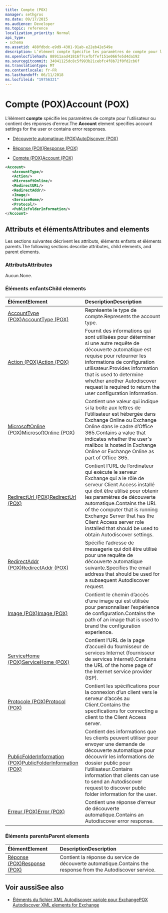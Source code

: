 ```yaml
---
title: Compte (POX)
manager: sethgros
ms.date: 09/17/2015
ms.audience: Developer
ms.topic: reference
localization_priority: Normal
api_type:
- schema
ms.assetid: 488fdbdc-e9d9-4301-91ab-e22eb42e549e
description: L’élément compte Spécifie les paramètres de compte pour l’utilisateur ou contient des réponses d’erreur.
ms.openlocfilehash: 88911aad41816f7cefbffef151e066fe5d4da192
ms.sourcegitcommit: 34041125dc8c5f993b21cebfc4f8b72f0fd2cb6f
ms.translationtype: MT
ms.contentlocale: fr-FR
ms.lasthandoff: 06/11/2018
ms.locfileid: "19756321"
---
```

# <a name="account-pox"></a><span data-ttu-id="54d39-103">Compte (POX)</span><span class="sxs-lookup"><span data-stu-id="54d39-103">Account (POX)</span></span>

<span data-ttu-id="54d39-104">L’élément **compte** spécifie les paramètres de compte pour l’utilisateur ou contient des réponses d’erreur.</span><span class="sxs-lookup"><span data-stu-id="54d39-104">The **Account** element specifies account settings for the user or contains error responses.</span></span> 
  
- [<span data-ttu-id="54d39-105">Découverte automatique (POX)</span><span class="sxs-lookup"><span data-stu-id="54d39-105">AutoDiscover (POX)</span></span>](autodiscover-pox.md)
  
- [<span data-ttu-id="54d39-106">Réponse (POX)</span><span class="sxs-lookup"><span data-stu-id="54d39-106">Response (POX)</span></span>](response-pox.md)
  
- [<span data-ttu-id="54d39-107">Compte (POX)</span><span class="sxs-lookup"><span data-stu-id="54d39-107">Account (POX)</span></span>](account-pox.md)
  
```XML
<Account>
   <AccountType/>
   <Action/>
   <MicrosoftOnline/>
   <RedirectURL/>
   <RedirectAddr/>
   <Image/>
   <ServiceHome/>
   <Protocol/>
   <PublicFolderInformation/>
</Account>
```

## <a name="attributes-and-elements"></a><span data-ttu-id="54d39-108">Attributs et éléments</span><span class="sxs-lookup"><span data-stu-id="54d39-108">Attributes and elements</span></span>

<span data-ttu-id="54d39-109">Les sections suivantes décrivent les attributs, éléments enfants et éléments parents.</span><span class="sxs-lookup"><span data-stu-id="54d39-109">The following sections describe attributes, child elements, and parent elements.</span></span>
  
### <a name="attributes"></a><span data-ttu-id="54d39-110">Attributs</span><span class="sxs-lookup"><span data-stu-id="54d39-110">Attributes</span></span>

<span data-ttu-id="54d39-111">Aucun.</span><span class="sxs-lookup"><span data-stu-id="54d39-111">None.</span></span>
  
### <a name="child-elements"></a><span data-ttu-id="54d39-112">Éléments enfants</span><span class="sxs-lookup"><span data-stu-id="54d39-112">Child elements</span></span>

|<span data-ttu-id="54d39-113">**Élément**</span><span class="sxs-lookup"><span data-stu-id="54d39-113">**Element**</span></span>|<span data-ttu-id="54d39-114">**Description**</span><span class="sxs-lookup"><span data-stu-id="54d39-114">**Description**</span></span>|
|:-----|:-----|
|[<span data-ttu-id="54d39-115">AccountType (POX)</span><span class="sxs-lookup"><span data-stu-id="54d39-115">AccountType (POX)</span></span>](accounttype-pox.md) <br/> |<span data-ttu-id="54d39-116">Représente le type de compte.</span><span class="sxs-lookup"><span data-stu-id="54d39-116">Represents the account type.</span></span>  <br/> |
|[<span data-ttu-id="54d39-117">Action (POX)</span><span class="sxs-lookup"><span data-stu-id="54d39-117">Action (POX)</span></span>](action-pox.md) <br/> |<span data-ttu-id="54d39-118">Fournit des informations qui sont utilisées pour déterminer si une autre requête de découverte automatique est requise pour retourner les informations de configuration utilisateur.</span><span class="sxs-lookup"><span data-stu-id="54d39-118">Provides information that is used to determine whether another Autodiscover request is required to return the user configuration information.</span></span>  <br/> |
|[<span data-ttu-id="54d39-119">MicrosoftOnline (POX)</span><span class="sxs-lookup"><span data-stu-id="54d39-119">MicrosoftOnline (POX)</span></span>](microsoftonline-pox.md) <br/> |<span data-ttu-id="54d39-120">Contient une valeur qui indique si la boîte aux lettres de l’utilisateur est hébergée dans Exchange Online ou Exchange Online dans le cadre d’Office 365.</span><span class="sxs-lookup"><span data-stu-id="54d39-120">Contains a value that indicates whether the user's mailbox is hosted in Exchange Online or Exchange Online as part of Office 365.</span></span>  <br/> |
|[<span data-ttu-id="54d39-121">RedirectUrl (POX)</span><span class="sxs-lookup"><span data-stu-id="54d39-121">RedirectUrl (POX)</span></span>](redirecturl-pox.md) <br/> |<span data-ttu-id="54d39-122">Contient l’URL de l’ordinateur qui exécute le serveur Exchange qui a le rôle de serveur Client Access installé qui doit être utilisé pour obtenir les paramètres de découverte automatique.</span><span class="sxs-lookup"><span data-stu-id="54d39-122">Contains the URL of the computer that is running Exchange Server that has the Client Access server role installed that should be used to obtain Autodiscover settings.</span></span>  <br/> |
|[<span data-ttu-id="54d39-123">RedirectAddr (POX)</span><span class="sxs-lookup"><span data-stu-id="54d39-123">RedirectAddr (POX)</span></span>](redirectaddr-pox.md) <br/> |<span data-ttu-id="54d39-124">Spécifie l’adresse de messagerie qui doit être utilisé pour une requête de découverte automatique suivante.</span><span class="sxs-lookup"><span data-stu-id="54d39-124">Specifies the email address that should be used for a subsequent Autodiscover request.</span></span>  <br/> |
|[<span data-ttu-id="54d39-125">Image (POX)</span><span class="sxs-lookup"><span data-stu-id="54d39-125">Image (POX)</span></span>](image-pox.md) <br/> |<span data-ttu-id="54d39-126">Contient le chemin d’accès d’une image qui est utilisée pour personnaliser l’expérience de configuration.</span><span class="sxs-lookup"><span data-stu-id="54d39-126">Contains the path of an image that is used to brand the configuration experience.</span></span>  <br/> |
|[<span data-ttu-id="54d39-127">ServiceHome (POX)</span><span class="sxs-lookup"><span data-stu-id="54d39-127">ServiceHome (POX)</span></span>](servicehome-pox.md) <br/> |<span data-ttu-id="54d39-128">Contient l’URL de la page d’accueil du fournisseur de services Internet (fournisseur de services Internet).</span><span class="sxs-lookup"><span data-stu-id="54d39-128">Contains the URL of the home page of the Internet service provider (ISP).</span></span>  <br/> |
|[<span data-ttu-id="54d39-129">Protocole (POX)</span><span class="sxs-lookup"><span data-stu-id="54d39-129">Protocol (POX)</span></span>](protocol-pox.md) <br/> |<span data-ttu-id="54d39-130">Contient les spécifications pour la connexion d’un client vers le serveur d’accès au Client.</span><span class="sxs-lookup"><span data-stu-id="54d39-130">Contains the specifications for connecting a client to the Client Access server.</span></span>  <br/> |
|[<span data-ttu-id="54d39-131">PublicFolderInformation (POX)</span><span class="sxs-lookup"><span data-stu-id="54d39-131">PublicFolderInformation (POX)</span></span>](publicfolderinformation-pox.md) <br/> |<span data-ttu-id="54d39-132">Contient des informations que les clients peuvent utiliser pour envoyer une demande de découverte automatique pour découvrir les informations de dossier public pour l’utilisateur.</span><span class="sxs-lookup"><span data-stu-id="54d39-132">Contains information that clients can use to send an Autodiscover request to discover public folder information for the user.</span></span>  <br/> |
|[<span data-ttu-id="54d39-133">Erreur (POX)</span><span class="sxs-lookup"><span data-stu-id="54d39-133">Error (POX)</span></span>](error-pox.md) <br/> |<span data-ttu-id="54d39-134">Contient une réponse d’erreur de découverte automatique.</span><span class="sxs-lookup"><span data-stu-id="54d39-134">Contains an Autodiscover error response.</span></span>  <br/> |
   
### <a name="parent-elements"></a><span data-ttu-id="54d39-135">Éléments parents</span><span class="sxs-lookup"><span data-stu-id="54d39-135">Parent elements</span></span>

|<span data-ttu-id="54d39-136">**Élément**</span><span class="sxs-lookup"><span data-stu-id="54d39-136">**Element**</span></span>|<span data-ttu-id="54d39-137">**Description**</span><span class="sxs-lookup"><span data-stu-id="54d39-137">**Description**</span></span>|
|:-----|:-----|
|[<span data-ttu-id="54d39-138">Réponse (POX)</span><span class="sxs-lookup"><span data-stu-id="54d39-138">Response (POX)</span></span>](response-pox.md) <br/> |<span data-ttu-id="54d39-139">Contient la réponse du service de découverte automatique.</span><span class="sxs-lookup"><span data-stu-id="54d39-139">Contains the response from the Autodiscover service.</span></span>  <br/> |
   
## <a name="see-also"></a><span data-ttu-id="54d39-140">Voir aussi</span><span class="sxs-lookup"><span data-stu-id="54d39-140">See also</span></span>

- [<span data-ttu-id="54d39-141">Éléments du fichier XML Autodiscover variole pour Exchange</span><span class="sxs-lookup"><span data-stu-id="54d39-141">POX Autodiscover XML elements for Exchange</span></span>](pox-autodiscover-xml-elements-for-exchange.md)

